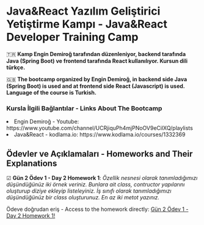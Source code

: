 # Java&React Yazılım Geliştirici Yetiştirme Kampı - Java&React Developer Training Camp

🇹🇷 **Kamp Engin Demiroğ tarafından düzenleniyor, backend tarafında Java (Spring Boot) ve frontend tarafında React kullanılıyor. Kursun dili türkçe.**

🇬🇧 **The bootcamp organized by Engin Demiroğ, in backend side Java (Spring Boot) is used and at frontend side React (Javascript) is used. Language of the course is Turkish.**

<h3>Kursla İlgili Bağlantılar - Links About The Bootcamp</h3>
<li>Engin Demiroğ - Youtube: https://www.youtube.com/channel/UCRjiquPh4mjPNoOV9eCilXQ/playlists</li>
<li>Java&React - kodlama.io: https://www.kodlama.io/courses/1332369</li>



<h2>Ödevler ve Açıklamaları - Homeworks and Their Explanations</h2>

☑ **Gün 2 Ödev 1 - Day 2 Homework 1**: *Özellik nesnesi olarak tanımladığımızı düşündüğünüz iki örnek veriniz. Bunlara ait class, contructor yapılarını oluşturup diziye ekleyip listeleyiniz. İş sınıfı olarak tanımladığımızı düşündüğünüz bir class oluşturunuz. En az iki metot yazınız.*

Ödeve doğrudan eriş - Access to the homework directly: <a href="https://github.com/konstantinlevin77/javaBootcamp/tree/master/homeworks/day2homework1">Gün 2 Ödev 1 - Day 2 Homework 1!</a>
